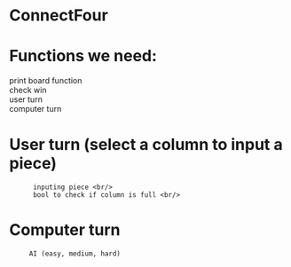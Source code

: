 # ConnectFour
# Functions we need:
   print board function <br/>
   check win <br/>
   user turn <br/>
   computer turn <br/>
   # User turn (select a column to input a piece) <br/>
          inputing piece <br/>
          bool to check if column is full <br/>
# Computer turn      <br/>
         AI (easy, medium, hard)

